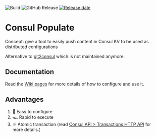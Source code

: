 ![Build](https://github.com/FrogDevelopment/consul-populate/actions/workflows/ci_cd.yml/badge.svg)
![GitHub Release](https://img.shields.io/github/v/release/FrogDevelopment/consul-populate)
[![Release date](https://img.shields.io/github/release-date/FrogDevelopment/consul-populate)](https://packagist.org/packages/FrogDevelopment/consul-populate)

# Consul Populate

Concept: give a tool to easily push content in Consul KV to be used as distributed configurations

Alternative to [git2consul](https://github.com/breser/git2consul) which is not maintained anymore.

## Documentation

Read the [Wiki pages](https://github.com/FrogDevelopment/consul-populate/wiki) for more details of how to configure and
use it.

## Advantages

1. :baby: Easy to configure
2. :racing_car: Rapid to execute
3. :atom_symbol: Atomic transaction (read [Consul API > Transactions HTTP API](https://developer.hashicorp.com/consul/api-docs/txn) for more details.)

